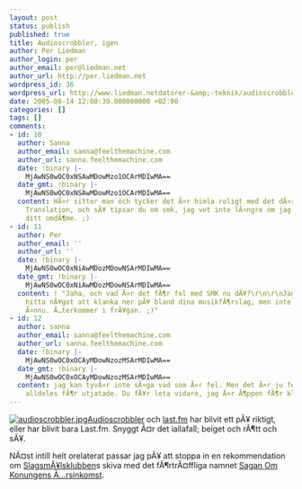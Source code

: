 ```yaml
---
layout: post
status: publish
published: true
title: Audioscrobbler, igen
author: Per Liedman
author_login: per
author_email: per@liedman.net
author_url: http://per.liedman.net
wordpress_id: 36
wordpress_url: http://www.liedman.netdatorer-&amp;-teknik/audioscrobbler,-igen/
date: 2005-08-14 12:08:39.000000000 +02:00
categories: []
tags: []
comments:
- id: 10
  author: Sanna
  author_email: sanna@feelthemachine.com
  author_url: sanna.feelthemachine.com
  date: !binary |-
    MjAwNS0wOC0xNSAwMDowMzo1OCArMDIwMA==
  date_gmt: !binary |-
    MjAwNS0wOC0xNSAwMDowMzo1OCArMDIwMA==
  content: HÃ¤r sitter man och tycker det Ã¤r himla roligt med det dÃ¤r om Lost in
    Translation, och sÃ¥ tipsar du om smk, jag vet inte lÃ¤ngre om jag kan lita pÃ¥
    ditt omdÃ¶me. ;)
- id: 11
  author: Per
  author_email: ''
  author_url: ''
  date: !binary |-
    MjAwNS0wOC0xNiAwMDozMDowNSArMDIwMA==
  date_gmt: !binary |-
    MjAwNS0wOC0xNiAwMDozMDowNSArMDIwMA==
  content: ! "Jaha, och vad Ã¤r det fÃ¶r fel med SMK nu dÃ¥?\r\n\r\nJag har fÃ¶rsÃ¶kt
    hitta nÃ¥got att klanka ner pÃ¥ bland dina musikfÃ¶rslag, men inte riktigt lyckats
    Ã¤nnu. Ã…terkommer i frÃ¥gan. ;)"
- id: 12
  author: sanna
  author_email: sanna@feelthemachine.com
  author_url: sanna.feelthemachine.com
  date: !binary |-
    MjAwNS0wOC0xOCAyMDowNzozMSArMDIwMA==
  date_gmt: !binary |-
    MjAwNS0wOC0xOCAyMDowNzozMSArMDIwMA==
  content: jag kan tyvÃ¤r inte sÃ¤ga vad som Ã¤r fel. Men det Ã¤r ju fel. ;D Dom Ã¤r
    alldeles fÃ¶r utjatade. Du fÃ¥r leta vidare, jag Ã¤r Ã¶ppen fÃ¶r klagomÃ¥l. Haha.
---
```

<a href='http://per.liedman.net/wp-content/uploads/2007/05/audioscrobbler.jpg' title='audioscrobbler.jpg'><img src='http://per.liedman.net/wp-content/uploads/2007/05/audioscrobbler.thumbnail.jpg' alt='audioscrobbler.jpg' class="right"/></a><a href="http://www.audioscrobbler.com">Audioscrobbler</a> och <a href="http://www.last.fm">last.fm</a> har blivit ett pÃ¥ riktigt, eller har blivit bara Last.fm. Snyggt Ã¤r det iallafall; beiget och rÃ¶tt och sÃ¥.

NÃ¤st intill helt orelaterat passar jag pÃ¥ att stoppa in en rekommendation om <a href="http://smk.just.nu/">SlagsmÃ¥lsklubben</a>s skiva med det fÃ¶rtrÃ¤ffliga namnet <a href="http://biphome.spray.se/hatahund/smk/album_stor.jpg">Sagan Om Konungens Ã…rsinkomst</a>.

